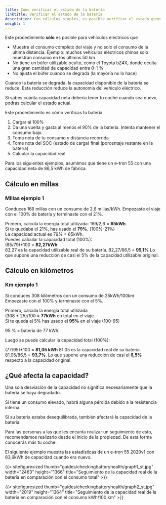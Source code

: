 ```yaml
---
title: Cómo verificar el estado de la batería
linktitle: Verificar el estado de la batería
description: Con cálculos simples, es posible verificar el estado general de la batería. Esta guía explica cómo.
weight: 1
---
```

<!-- markdownlint-disable MD033 -->

<div class="alerta alerta-advertencia" rol="alerta">
   Este procedimiento <b>sólo</b> es posible para vehículos eléctricos que
   <ul>
   <li>Muestra el consumo completo del viaje y no solo el consumo de la última distancia. Ejemplo: muchos vehículos eléctricos chinos solo muestran consumo en los últimos 50 km</li>
   <li>No tiene un búfer utilizable oculto, como el Toyota bZ4X, donde oculta una gran cantidad de capacidad entre 0-1 %</li>
   <li>No ajusta el búfer cuando se degrada (la mayoría no lo hace)</li>
   </ul>
</div>

Cuando la batería se degrada, la capacidad disponible de la batería se reduce. Esta reducción reduce la autonomía del vehículo eléctrico.

Si sabes cuánta capacidad neta debería tener tu coche cuando sea nuevo, podrás calcular el estado actual.

Este procedimiento es cómo verificas tu batería.

1. Cargar al 100%
2. Da una vuelta y gasta al menos el 90% de la batería. Intenta mantener el consumo bajo.
3. Toma nota de tu consumo y distancia recorrida
4. Tome nota del SOC (estado de carga) final (porcentaje restante en la batería)
5. Calcular la capacidad real

Para los siguientes ejemplos, asumimos que tiene un e-tron 55 con una capacidad neta de 86,5 kWh de fábrica.

## Cálculo en millas

### Millas ejemplo 1

Conduces 169 millas con un consumo de 2,6 millas/kWh. Empezaste el viaje con el 100% de batería y terminaste con el 21%.

Primero, calcula la energía total utilizada: 169/2,6 = <b>65kWh</b>.<br>
Si te quedaba el 21%, has usado el <b>79%.</b> (100%-21%)<br>
La capacidad actual es 79% = 65kWh.<br>
Puedes calcular la capacidad total (100%):<br>
(65/79)*100 = <b>82,27kWh</b><br>
82,27 es la capacidad utilizable real de su batería.
82,27/86,5 = <b>95,1%</b>
Lo que supone una reducción de casi el 5% de la capacidad utilizable original.

## Cálculo en kilómetros

### Km ejemplo 1

Si conduces 308 kilómetros con un consumo de 25kWh/100km<br>
Empezaste con el 100% y terminaste con el 5%.<br>

Primero, calcula la energía total utilizada<br>
(308 * 25)/100 = <b>77kWh</b> en total en el viaje.<br>
Si te queda el 5% has usado el <b>95%</b> en el viaje (100-95)<br>

95 % = batería de 77 kWh.<br>

Luego se puede calcular la capacidad total (100%):<br>

(77/95)*100 = <b>81,05 kWh</b>
81.05 es la capacidad real de su batería.<br>
81,05/86,5 = <b>93,7%</b>. Lo que supone una reducción de casi el <b>6,5%</b> respecto a la capacidad original.

## ¿Qué afecta la capacidad?

Una sola desviación de la capacidad no significa necesariamente que la batería se haya degradado.

Si tiene un consumo elevado, habrá alguna pérdida debido a la resistencia interna.

Si su batería estaba desequilibrada, también afectará la capacidad de la batería.

Para las personas a las que les encanta realizar un seguimiento de esto, recomendamos realizarlo desde el inicio de la propiedad. De esta forma conocerás más tu coche.

El siguiente ejemplo muestra las estadísticas de un e-tron 55 2020v1 con 83,6kWh de capacidad cuando era nuevo.

{{< sitefiguresized thumb="guides/checkingbatteryhealth/graph1_st.jpg" width="2463" height="1366" title="Seguimiento de la capacidad real de la batería en comparación con el consumo total" >}}

{{< sitefiguresized thumb="guides/checkingbatteryhealth/graph2_st.jpg" width="2019" height="1364" title="Seguimiento de la capacidad real de la batería en comparación con el consumo kWh/100 km" >}}